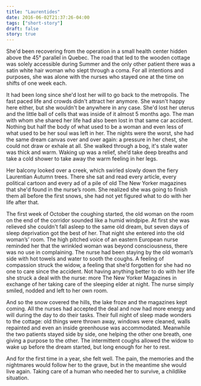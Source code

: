```yaml
---
title: "Laurentides"
date: 2016-06-02T21:37:26-04:00
tags: ["short-story"]
draft: false
story: true
---
```


She'd been recovering from the operation in a small health center hidden above the 45° parallel in Quebec. The road that led to the wooden cottage was solely accessible during Summer and the only other patient there was a satin white hair woman who slept through a coma. For all intentions and purposes, she was alone with the nurses who stayed one at the time on shifts of one week each.  
 
It had been long since she'd lost her will to go back to the metropolis. The fast paced life and crowds didn't attract her anymore. She wasn't happy here either, but she wouldn't be anywhere in any case. She'd lost her uterus and the little ball of cells that was inside of it almost 5 months ago. The man with whom she shared her life had also been lost in that same car accident. Nothing but half the body of what used to be a woman and even less of what used to be her soul was left in her. The nights were the worst, she had the same dream canvas over and over again: a pressure in her chest, she could not draw or exhale at all. She walked through a bog, it's stale water was thick and warm. Waking up was a relief, she’d take deep breaths and take a cold shower to take away the warm feeling in her legs.  
 
Her balcony looked over a creek, which swirled slowly down the fiery Laurentian Autumn trees.
There she sat and read every article, every political cartoon and every ad of a pile of old The New Yorker magazines that she'd found in the nurse’s room. She realized she was going to finish them all before the first snows, she had not yet figured what to do with her life after that.  
 
The first week of October the coughing started, the old woman on the room on the end of the corridor sounded like a humid windpipe. At first she was relieved she couldn't fall asleep to the same old dream, but seven days of sleep deprivation got the best of her. That night she entered into the old woman’s’ room. The high pitched voice of an eastern European nurse reminded her that the wrinkled woman was beyond consciousness, there was no use in complaining. The nurse had been staying by the old woman’s side with hot towels and water to sooth the coughs. A feeling of compassion struck the widow, a feeling that she’d forgotten for she had no one to care since the accident. Not having anything better to do with her life she struck a deal with the nurse: more The New Yorker Magazines in exchange of her taking care of the sleeping elder at night. The nurse simply smiled, nodded and left to her own room.  
 
And so the snow covered the hills, the lake froze and the magazines kept coming. All the nurses had accepted the deal and now had more energy and will during the day to do their tasks. Their full night of sleep made wonders to the cottage: old things were thrown away, windows were cleaned, walls repainted and even an inside greenhouse was accommodated. Meanwhile the two patients stayed side by side, one helping the other one breath, one giving a purpose to the other. The intermittent coughs allowed the widow to wake up before the dream started, but long enough for her to rest.  
 
And for the first time in a year, she felt well. The pain, the memories and the nightmares would follow her to the grave, but in the meantime she would live again. Taking care of a human who needed her to survive, a childlike situation.  
